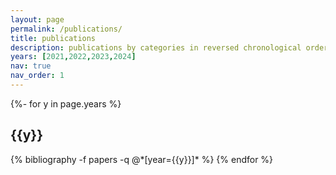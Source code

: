 ```yaml
---
layout: page
permalink: /publications/
title: publications
description: publications by categories in reversed chronological order. generated by jekyll-scholar.
years: [2021,2022,2023,2024]
nav: true
nav_order: 1
---
```

<!-- _pages/publications.md -->
<div class="publications">

{%- for y in page.years %}
  <h2 class="year">{{y}}</h2>
  {% bibliography -f papers -q @*[year={{y}}]* %}
{% endfor %}

</div>
